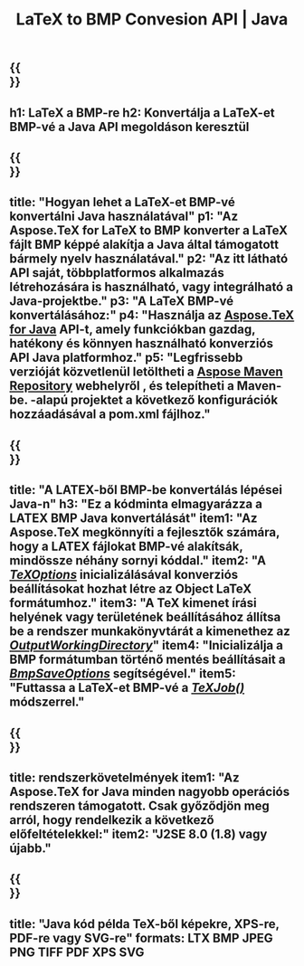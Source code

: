 ﻿---
translation: true
template: /_templates/_conversion-child-java.md
title: LaTeX to BMP Convesion API | Java
description: LaTeX BMP konvertálási funkció. Integrálja ezt a helyszíni Java-könyvtárat a projektjébe, vagy használjon többplatformos alkalmazásokat a LaTeX BMP-vé konvertálásához.
keywords: latex to bmp api java, latex2bmp integrál
url: /java/conversion/latex-to-bmp/
family: tex
platformtag: java
feature: conversion
informat: LATEX
outformat: BMP
otherformats: XPS JPEG PDF TIFF
---

{{<section banner>}}
---
h1: LaTeX a BMP-re
h2: Konvertálja a LaTeX-et BMP-vé a Java API megoldáson keresztül
---

{{<section overview>}}
---
title: "Hogyan lehet a LaTeX-et BMP-vé konvertálni Java használatával"
p1: "Az Aspose.TeX for LaTeX to BMP konverter a LaTeX fájlt BMP képpé alakítja a Java által támogatott bármely nyelv használatával."
p2: "Az itt látható API saját, többplatformos alkalmazás létrehozására is használható, vagy integrálható a Java-projektbe."
p3: "A LaTeX BMP-vé konvertálásához:"
p4: "Használja az [Aspose.TeX for Java](https://products.aspose.com/tex/java) API-t, amely funkciókban gazdag, hatékony és könnyen használható konverziós API Java platformhoz."
p5: "Legfrissebb verzióját közvetlenül letöltheti a [Aspose Maven Repository](https://repository.aspose.com/tex/) webhelyről , és telepítheti a Maven-be. -alapú projektet a következő konfigurációk hozzáadásával a pom.xml fájlhoz."
---

{{<section feature1>}}
---
title: "A LATEX-ből BMP-be konvertálás lépései Java-n"
h3: "Ez a kódminta elmagyarázza a LATEX BMP Java konvertálását"
item1: "Az Aspose.TeX megkönnyíti a fejlesztők számára, hogy a LATEX fájlokat BMP-vé alakítsák, mindössze néhány sornyi kóddal."
item2: "A [*TeXOptions*](https://reference.aspose.com/tex/java/com.aspose.tex/TeXOptions) inicializálásával konverziós beállításokat hozhat létre az Object LaTeX formátumhoz."
item3: "A TeX kimenet írási helyének vagy területének beállításához állítsa be a rendszer munkakönyvtárát a kimenethez az [*OutputWorkingDirectory*](https://reference.aspose.com/tex/java/com.aspose.tex/TeXOptions#setOutputWorkingDirectory-com.aspose.tex.IOutputWorkingDirectory-)"
item4: "Inicializálja a BMP formátumban történő mentés beállításait a [*BmpSaveOptions*](https://reference.aspose.com/tex/java/com.aspose.tex.rendering/BmpSaveOptions) segítségével."
item5: "Futtassa a LaTeX-et BMP-vé a [*TeXJob()*](https://reference.aspose.com/tex/java/com.aspose.tex/TeXJob) módszerrel."
---

{{<section feature2>}}
---
title: rendszerkövetelmények
item1: "Az Aspose.TeX for Java minden nagyobb operációs rendszeren támogatott. Csak győződjön meg arról, hogy rendelkezik a következő előfeltételekkel:"
item2: "J2SE 8.0 (1.8) vagy újabb."
---

{{<section widget>}}
---
title: "Java kód példa TeX-ből képekre, XPS-re, PDF-re vagy SVG-re"
formats: LTX BMP JPEG PNG TIFF PDF XPS SVG
---